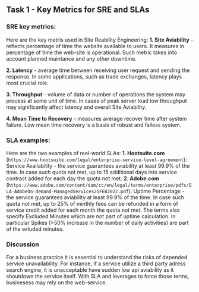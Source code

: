 ## Task 1 - Key Metrics for SRE and SLAs
### SRE key metrics:
Here are the key metris used in Site Reability Engineering:
**1. Site Aviability** - reflects percentage of time the website available to users. It measures in percentage of time the web-site is operational. Such metric takes into account planned maintance and any other downtime.

**2. Latency** - average time between receiving user request and sending the response. In some applications, such as trade exchanges, latency plays most crucial role.

**3. Throughput** - volume of data or number of operations the system may process at some unit of time. In cases of peak server load low throughput may significantly affect latency and overall Site Aviability.

**4. Mean Time to Recovery** - measures average recover time after system failure. Low mean time recovery is a basis of robust and failess system. 

### SLA examples:
Here are the two examples of real-world SLAs:
**1. Hootsuite.com** (`https://www.hootsuite.com/legal/enterprise-service-level-agreement`):
Service Availability - the service guarantees aviability at least 99.9% of the time. In case such quota not met, up to 15 additional days into service contract added for each day the quota not met.
**2. Adobe.com** (`https://www.adobe.com/content/dam/cc/en/legal/terms/enterprise/pdfs/SLA-AdobeOn-demand-ManagedServices25FEB2022.pdf`):
Uptime Percentage - the service guarantees aviability at least 99.9% of the time. In case such quota not met, up to 25% of minthly fees can be refunded in a form of service credit added for each month the quota not met.
The terms also specify Excluded Minutes which are not part of uptime calculation. In particular Spikes (>50% increase in the number of daily activities) are part of the exluded minutes.

### Discussion
For a business practice it is essential to understand the risks of depended service unavailability. For instance, if a service utilize a third party adress search engine, it is unacceptable have sudden low api aviability as it shoutdown the service itself. With SLA and leverages to force those terms, businesess may rely on the web-service.
